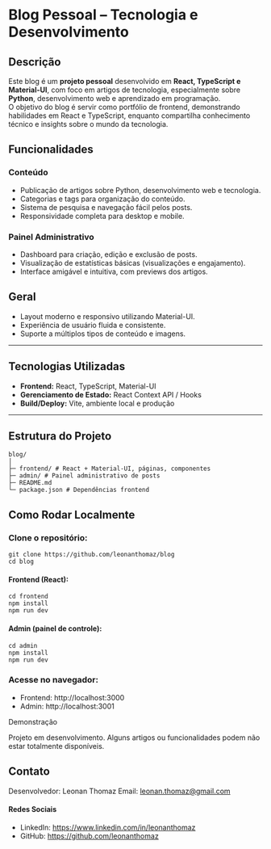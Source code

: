 # Blog Pessoal – Tecnologia e Desenvolvimento

## Descrição

Este blog é um **projeto pessoal** desenvolvido em **React, TypeScript e Material-UI**, com foco em artigos de tecnologia, especialmente sobre **Python**, desenvolvimento web e aprendizado em programação.  
O objetivo do blog é servir como portfólio de frontend, demonstrando habilidades em React e TypeScript, enquanto compartilha conhecimento técnico e insights sobre o mundo da tecnologia.

## Funcionalidades

### Conteúdo
- Publicação de artigos sobre Python, desenvolvimento web e tecnologia.
- Categorias e tags para organização do conteúdo.
- Sistema de pesquisa e navegação fácil pelos posts.
- Responsividade completa para desktop e mobile.

### Painel Administrativo
- Dashboard para criação, edição e exclusão de posts.
- Visualização de estatísticas básicas (visualizações e engajamento).
- Interface amigável e intuitiva, com previews dos artigos.

## Geral
- Layout moderno e responsivo utilizando Material-UI.
- Experiência de usuário fluida e consistente.
- Suporte a múltiplos tipos de conteúdo e imagens.

---

## Tecnologias Utilizadas

- **Frontend:** React, TypeScript, Material-UI  
- **Gerenciamento de Estado:** React Context API / Hooks  
- **Build/Deploy:** Vite, ambiente local e produção  

---

## Estrutura do Projeto

```
blog/
│
├─ frontend/ # React + Material-UI, páginas, componentes
├─ admin/ # Painel administrativo de posts
├─ README.md
└─ package.json # Dependências frontend
```

## Como Rodar Localmente

### Clone o repositório:

```
git clone https://github.com/leonanthomaz/blog
cd blog
```

#### Frontend (React):
```
cd frontend
npm install
npm run dev
```


#### Admin (painel de controle):
```
cd admin
npm install
npm run dev
```

### Acesse no navegador:

- Frontend: http://localhost:3000
- Admin: http://localhost:3001

Demonstração

Projeto em desenvolvimento. Alguns artigos ou funcionalidades podem não estar totalmente disponíveis.

## Contato

Desenvolvedor: Leonan Thomaz
Email: leonan.thomaz@gmail.com

#### Redes Sociais

- LinkedIn: https://www.linkedin.com/in/leonanthomaz
- GitHub: https://github.com/leonanthomaz







